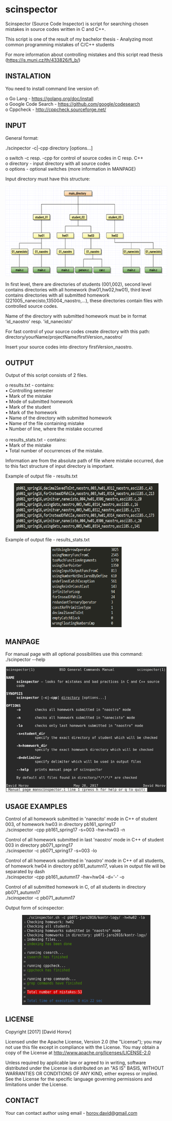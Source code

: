 # scinspector
  Scinspector (Source Code Inspector) is script for searching chosen mistakes in source codes written in C and C++. <br>
  
  This script is one of the result of my bachelor thesis - Analyzing most common programming mistakes of C/C++ students<br>

  For more information about controlling mistakes and this script read thesis (https://is.muni.cz/th/433826/fi_b/)<br>

 
  INSTALATION
  ----------------------------------------------------------------------------------------
  You need to install command line version of:<br>

  o Go Lang - https://golang.org/doc/install<br>
  o Google Code Search - https://github.com/google/codesearch<br>
  o Cppcheck - http://cppcheck.sourceforge.net/<br>


  INPUT
  ----------------------------------------------------------------------------------------
  General format:<br>

  ./scinpector -c|-cpp directory [options...]<br>

  o switch -c resp. -cpp for control of source codes in C resp. C++<br>
  o directory - input directory with all source codes<br>
  o options - optional switches (more information in MANPAGE)<br>

  Input directory must have this structure:
<p align="center">
  <img src="https://raw.githubusercontent.com/anticol/scinspector/master/readme_images/directory_structure.png" width="610" height="280"/>
</p>

  In first level, there are directories of students (001,002), second level contains 
  directories with all homework (hw01,hw02,hw01), third level contains directories with 
  all submitted homework (221005_nanecisto,135004_naostro,...), these directories contain
  files with controlled source codes.

  Name of the directory with submitted homework must be in format 'id_naostro' resp.
  'id_nanecisto'

  For fast control of your source codes create directory with this path:
  directory/yourName/projectName/firstVersion_naostro/

  Insert your source codes into directory firstVersion_naostro.


  OUTPUT
  ----------------------------------------------------------------------------------------
  Output of this script consists of 2 files.

  o results.txt - contains: <br>
    • Controlling  semester<br>
    • Mark of the mistake <br>
    • Mode of submitted homework<br>
    • Mark of the student<br>
    • Mark of the homework<br>
    • Name of the directory with submitted homework<br>
    • Name of the file containing mistake<br>
    • Number of line, where the mistake occurred<br><br>
  o results_stats.txt - contains:<br>
    • Mark of the mistake<br>
    • Total number of occurrences of the mistake.<br>


  Information are from the absolute path of file where mistake occurred, due to this fact
  structure of input directory is important.


  Example of output file - results.txt
  <p align="center">
  <img src="https://raw.githubusercontent.com/anticol/scinspector/master/readme_images/results.png" width="450" height="150"/>
</p>


  Example of output file - results_stats.txt
   <p align="center">
  <img src="https://raw.githubusercontent.com/anticol/scinspector/master/readme_images/stats.png" width="220" height="250"/>
</p>             


  MANPAGE
  ----------------------------------------------------------------------------------------
  For manual page with all optional possibilities use this command:
  ./scinpector --help
  
   <p align="center">
  <img src="https://raw.githubusercontent.com/anticol/scinspector/master/readme_images/manpage.png" width="500" height="390"/>
</p>    



  USAGE EXAMPLES
  ----------------------------------------------------------------------------------------

  Control of all homework submitted in 'nanecito' mode in C++ of student 003, of homework hw03 in directory pb161_spring17<br>
  ./scinspector -cpp pb161_spring17 -s=003 -hw=hw03 -n

  Control of all homework  submitted in last 'naostro' mode in C++ of student 003 in directory pb071_spring17<br>
  ./scinspector -c pb071_spring17 -s=003 -lo

  Control of all homework  submitted in 'naostro' mode in C++ of all students, of homework hw04 in directory pb161_autumn17, 
  values in output file will be separated by dash<br>
  ./scinspector -cpp pb161_autumn17 -hw=hw04 -d='-' -o

  Control of all submitted homework in C, of all students in directory pb071_autumn17<br>
  ./scinspector -c pb071_autumn17 


  Output form of scinspector:
  
   
   <p align="center">
  <img src="https://raw.githubusercontent.com/anticol/scinspector/master/readme_images/script_example.png" width="400" height="280"/>
</p>    

  LICENSE
  ----------------------------------------------------------------------------------------

  Copyright [2017] [David Horov]

  Licensed under the Apache License, Version 2.0 (the "License"); you may not use this file except in compliance with the License. You may obtain a copy of the License at http://www.apache.org/licenses/LICENSE-2.0

  Unless required by applicable law or agreed to in writing, software distributed under the License is distributed on an "AS IS" BASIS, WITHOUT WARRANTIES OR CONDITIONS OF ANY KIND, either express or implied. See the License for the specific language governing permissions and limitations under the License.


  CONTACT
  ----------------------------------------------------------------------------------------
  Your can contact author using email - horov.david@gmail.com
